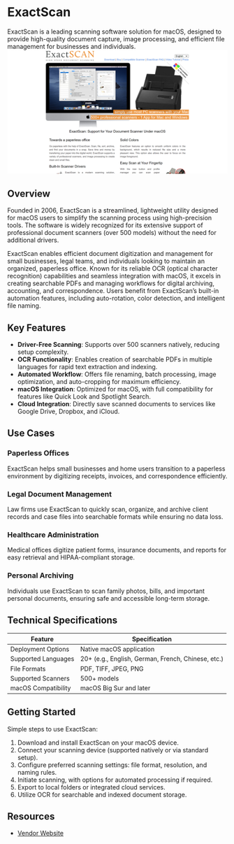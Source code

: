 
# ExactScan  
  
ExactScan is a leading scanning software solution for macOS, designed to provide high-quality document capture, image processing, and efficient file management for businesses and individuals.  
![ExactScan  ](./assets/exactscan.png)

## Overview  
Founded in 2006, ExactScan is a streamlined, lightweight utility designed for macOS users to simplify the scanning process using high-precision tools. The software is widely recognized for its extensive support of professional document scanners (over 500 models) without the need for additional drivers. 

ExactScan enables efficient document digitization and management for small businesses, legal teams, and individuals looking to maintain an organized, paperless office. Known for its reliable OCR (optical character recognition) capabilities and seamless integration with macOS, it excels in creating searchable PDFs and managing workflows for digital archiving, accounting, and correspondence. Users benefit from ExactScan’s built-in automation features, including auto-rotation, color detection, and intelligent file naming.  

## Key Features  
- **Driver-Free Scanning**: Supports over 500 scanners natively, reducing setup complexity.  
- **OCR Functionality**: Enables creation of searchable PDFs in multiple languages for rapid text extraction and indexing.  
- **Automated Workflow**: Offers file renaming, batch processing, image optimization, and auto-cropping for maximum efficiency.  
- **macOS Integration**: Optimized for macOS, with full compatibility for features like Quick Look and Spotlight Search.  
- **Cloud Integration**: Directly save scanned documents to services like Google Drive, Dropbox, and iCloud.  

## Use Cases  
### Paperless Offices  
ExactScan helps small businesses and home users transition to a paperless environment by digitizing receipts, invoices, and correspondence efficiently.  

### Legal Document Management  
Law firms use ExactScan to quickly scan, organize, and archive client records and case files into searchable formats while ensuring no data loss.  

### Healthcare Administration  
Medical offices digitize patient forms, insurance documents, and reports for easy retrieval and HIPAA-compliant storage.  

### Personal Archiving  
Individuals use ExactScan to scan family photos, bills, and important personal documents, ensuring safe and accessible long-term storage.  

## Technical Specifications  

| Feature              | Specification                         |  
|----------------------|---------------------------------------|  
| Deployment Options   | Native macOS application              |  
| Supported Languages  | 20+ (e.g., English, German, French, Chinese, etc.) |  
| File Formats         | PDF, TIFF, JPEG, PNG                 |  
| Supported Scanners   | 500+ models                          |  
| macOS Compatibility  | macOS Big Sur and later              |  

## Getting Started  
Simple steps to use ExactScan:  
1. Download and install ExactScan on your macOS device.  
2. Connect your scanning device (supported natively or via standard setup).  
3. Configure preferred scanning settings: file format, resolution, and naming rules.  
4. Initiate scanning, with options for automated processing if required.  
5. Export to local folders or integrated cloud services.  
6. Utilize OCR for searchable and indexed document storage.  

## Resources  
- [Vendor Website](https://exactscan.com/)  

